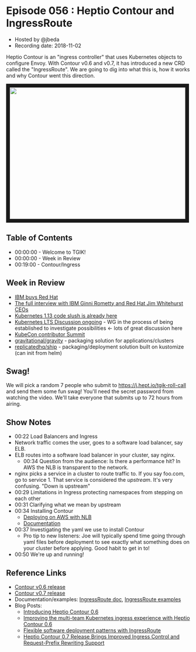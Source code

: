 # Episode 056 : Heptio Contour and IngressRoute

- Hosted by @jbeda
- Recording date: 2018-11-02

Heptio Contour is an "ingress controller" that uses Kubernetes objects to configure Envoy.
With Contour v0.6 and v0.7, it has introduced a new CRD called the "IngressRoute".
We are going to dig into what this is, how it works and why Contour went this direction.


<!--- Thumbnailed embed of the video, n8Xo_ghCIOSY is the video id from the youtube url --->

<a href="https://www.youtube.com/watch?v=BSKU6QHOvVE
" target="_blank"><img src="http://img.youtube.com/vi/BSKU6QHOvVE/hqdefault.jpg" width="480" height="360" border="10" /></a>

## Table of Contents

- 00:00:00 - Welcome to TGIK!
- 00:00:00 - Week in Review
- 00:19:00 - Contour/Ingress

## Week in Review

- [IBM buys Red Hat](https://newsroom.ibm.com/2018-10-28-IBM-To-Acquire-Red-Hat-Completely-Changing-The-Cloud-Landscape-And-Becoming-Worlds-1-Hybrid-Cloud-Provider)
- [The full interview with IBM Ginni Rometty and Red Hat Jim Whitehurst CEOs ](https://youtu.be/TAWIxYa5hUI)
- [Kubernetes 1.13 code slush is already here](https://groups.google.com/forum/#!topic/kubernetes-dev/qbd_VlVqSeg)
- [Kubernetes LTS Discussion ongoing](https://github.com/kubernetes/community/issues/2720) - WG in the process of being established to investigate possibilities <- lots of great discussion here
- [KubeCon contributor Summit](https://contributor.kubernetes.io/events/2018/12-contributor-summit/)
- [gravitational/gravity](https://github.com/gravitational/gravity) - packaging solution for applications/clusters
- [replicatedhq/ship](https://github.com/replicatedhq/ship) - packaging/deployment solution built on kustomize (can init from helm)

## Swag!

We will pick a random 7 people who submit to https://j.hept.io/tgik-roll-call and send them some fun swag!  You'll need the secret password from watching the video.  We'll take everyone that submits up to 72 hours from airing.

## Show Notes

- 00:22 Load Balancers and Ingress
- Network traffic comes the user, goes to a software load balancer, say ELB.
- ELB routes into a software load balancer in your cluster, say nginx.
    - 00:34 Question from the audience: Is there a performance hit? In AWS the NLB is transparent to the network.
- nginx picks a service in a cluster to route traffic to. If you say foo.com, go to service 1. That service is considered the _upstream_. It's very confusing. "Down is upstream"
- 00:29 Limitations in Ingress protecting namespaces from stepping on each other
- 00:31 Clarifying what we mean by upstream
- 00:34 Installing Contour
    - [Deploying on AWS with NLB](https://github.com/heptio/contour/blob/master/docs/deploy-aws-nlb.md)
    - [Documentation](https://github.com/heptio/contour/tree/master/docs)
- 00:37 Investigating the yaml we use to install Contour
    - Pro tip to new listeners: Joe will typically spend time going through yaml files before deployment to see exactly what something does on your cluster before applying. Good habit to get in to!
- 00:50 We're up and running!


## Reference Links

* [Contour v0.6 release](https://github.com/heptio/contour/releases/tag/v0.6.0)
* [Contour v0.7 release](https://github.com/heptio/contour/releases/tag/v0.7.0)
* Documentation/examples: [IngressRoute doc](https://github.com/heptio/contour/blob/master/docs/ingressroute.md), [IngressRoute examples](https://github.com/heptio/contour/tree/master/deployment/example-workload/ingressroute)
* Blog Posts:
  * [Introducing Heptio Contour 0.6](https://blog.heptio.com/introducing-heptio-contour-0-6-ecaa5ee6a67d)
  * [Improving the multi-team Kubernetes ingress experience with Heptio Contour 0.6](https://blog.heptio.com/improving-the-multi-team-kubernetes-ingress-experience-with-heptio-contour-0-6-55ae0c0cadef)
  * [Flexible software deployment patterns with IngressRoute](https://blog.heptio.com/flexible-software-deployment-patterns-with-ingressroute-a49a43253992)
  * [Heptio Contour 0.7 Release Brings Improved Ingress Control and Request-Prefix Rewriting Support](https://blog.heptio.com/heptio-contour-0-7-release-brings-improved-ingress-control-and-request-prefix-rewriting-support-bce325ba3c4b)
